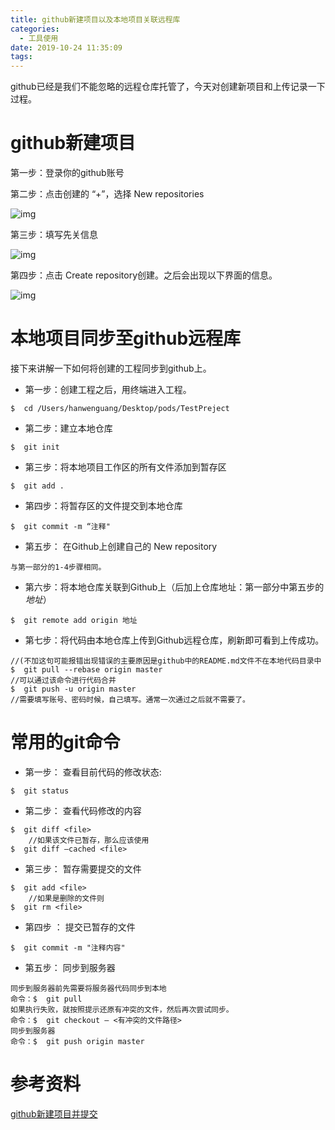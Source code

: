 ```yaml
---
title: github新建项目以及本地项目关联远程库
categories:
  - 工具使用
date: 2019-10-24 11:35:09
tags:
---
```


github已经是我们不能忽略的远程仓库托管了，今天对创建新项目和上传记录一下过程。

# github新建项目

第一步：登录你的github账号

第二步：点击创建的 “+”，选择 New repositories

![img](https://upload-images.jianshu.io/upload_images/2241258-2c742ee02543ee4d.png?imageMogr2/auto-orient/strip|imageView2/2/w/1200/format/webp) 

 

第三步：填写先关信息

![img](https://upload-images.jianshu.io/upload_images/2241258-66e88119fd307e39.png?imageMogr2/auto-orient/strip|imageView2/2/w/1101/format/webp) 

第四步：点击 Create repository创建。之后会出现以下界面的信息。

![img](https://upload-images.jianshu.io/upload_images/2241258-833c3e432af84108.png?imageMogr2/auto-orient/strip|imageView2/2/w/1200/format/webp) 

 

# 本地项目同步至github远程库

接下来讲解一下如何将创建的工程同步到github上。

- 第一步：创建工程之后，用终端进入工程。

```
$  cd /Users/hanwenguang/Desktop/pods/TestPreject
```

- 第二步：建立本地仓库

```
$  git init
```

- 第三步：将本地项目工作区的所有文件添加到暂存区

```
$  git add .
```

- 第四步：将暂存区的文件提交到本地仓库

```
$  git commit -m “注释"
```

- 第五步： 在Github上创建自己的 New repository

```
与第一部分的1-4步骤相同。
```

- 第六步：将本地仓库关联到Github上（后加上仓库地址：第一部分中第五步的*地址*）

```
$  git remote add origin 地址
```

- 第七步：将代码由本地仓库上传到Github远程仓库，刷新即可看到上传成功。

```
//(不加这句可能报错出现错误的主要原因是github中的README.md文件不在本地代码目录中
$  git pull --rebase origin master 
//可以通过该命令进行代码合并
$  git push -u origin master
//需要填写账号、密码时候，自己填写。通常一次通过之后就不需要了。
```

# 常用的git命令

- 第一步： 查看目前代码的修改状态:

```
$  git status
```

- 第二步： 查看代码修改的内容

```
$  git diff <file>
    //如果该文件已暂存，那么应该使用
$  git diff –cached <file>
```

- 第三步： 暂存需要提交的文件

```
$  git add <file>
    //如果是删除的文件则
$  git rm <file>
```

- 第四步 ： 提交已暂存的文件

```
$  git commit -m "注释内容"
```

- 第五步： 同步到服务器

```
同步到服务器前先需要将服务器代码同步到本地
命令：$  git pull
如果执行失败，就按照提示还原有冲突的文件，然后再次尝试同步。
命令：$  git checkout – <有冲突的文件路径>
同步到服务器
命令：$  git push origin master
```

# 参考资料

[github新建项目并提交](https://www.jianshu.com/p/6969de20cd52)



 

 

 